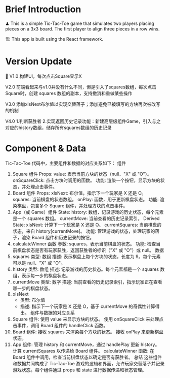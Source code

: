 # Brief Introduction
♟ This is a simple Tic-Tac-Toe game that simulates two players placing pieces on a 3x3 board. The first player to align three pieces in a row wins. 

🏗 This app is built using the React framework.

# Version Update
📂 V1.0 构建UI，每次点击Square显示X

   V2.0 前端看起来与v1.0并没有什么不同，但是引入了squares数组，每次点击Square时，创建 squares 数组的副本，支持撤消和重做某些操作

   V3.0 添加xIsNext布尔值以实现交替落子；添加避免已被填写的方块再次被改写的机制

   V4.0 1.判断获胜者
        2.实现返回历史记录功能：新建高层级组件Game，引入与之对应的history数组，储存所有squares数组的历史记录

# Component & Data
Tic-Tac-Toe 代码中，主要组件和数据的对应关系如下：
组件
1. Square 组件
   Props: 
   value: 表示当前方块的状态（null、"X" 或 "O"）。
   onSquareClick: 点击方块时调用的函数。
   功能: 渲染一个按钮，显示方块的状态，并处理点击事件。
2. Board 组件
   Props:
   xIsNext: 布尔值，指示下一个玩家是 X 还是 O。
   squares: 当前棋盘的状态数组。
   onPlay: 函数，用于更新棋盘状态。
   功能: 渲染棋盘，包含多个 Square 组件，并处理方块的点击事件。
3. App（或 Game）组件
   State:
   history: 数组，记录游戏的历史状态，每个元素是一个 squares 数组。
   currentMove: 当前查看的历史记录索引。
   Derived State:
   xIsNext: 计算下一个玩家是 X 还是 O。
   currentSquares: 当前棋盘的状态，来自 history[currentMove]。
   功能: 管理游戏的状态，处理玩家的落子，渲染 Board 组件和历史记录的按钮。
4. calculateWinner 函数
   参数: squares，表示当前棋盘的状态。
   功能: 检查当前棋盘状态是否有玩家获胜，返回获胜者的标识（"X" 或 "O"）或 null。
数据
1. squares
   类型: 数组
   描述: 表示棋盘上每个方块的状态，长度为 9。每个元素可以是 null、"X" 或 "O"。
2. history
   类型: 数组
   描述: 记录游戏的历史状态。每个元素都是一个 squares 数组，表示每一步的棋盘状态。
3. currentMove
   类型: 数字
   描述: 当前查看的历史记录索引，指示玩家正在查看哪一步的棋盘状态。
4. xIsNext
   - 类型: 布尔值
   - 描述: 指示下一个玩家是 X 还是 O，基于 currentMove 的奇偶性计算得出。
组件与数据的对应关系
1. Square 组件:
   使用 value 来显示方块的状态。
   使用 onSquareClick 来处理点击事件，调用 Board 组件的 handleClick 函数。
2. Board 组件:
   接收 squares 来渲染每个方块的状态。
   接收 onPlay 来更新棋盘状态。
3. App 组件:
   管理 history 和 currentMove，通过 handlePlay 更新 history。
   计算 currentSquares 以传递给 Board 组件。
   calculateWinner 函数:
   在 Board 组件中调用，检查当前棋盘状态以确定是否有获胜者。
总结
这些组件和数据共同构成了 Tic-Tac-Toe 游戏的逻辑和界面，允许玩家交替落子并记录游戏状态。每个组件通过 props 和 state 进行数据传递和状态管理。